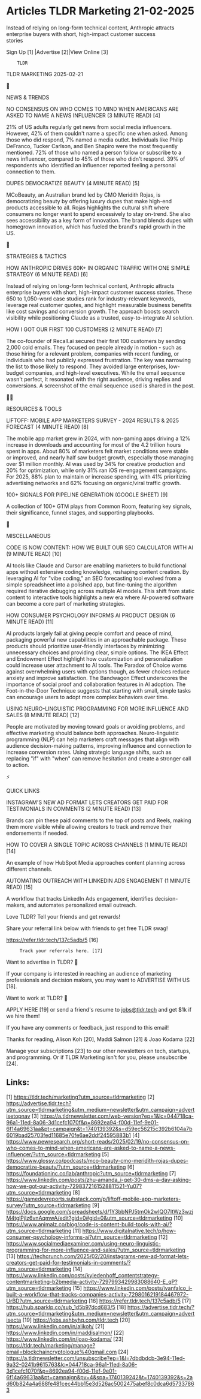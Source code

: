 # Articles TLDR Marketing 21-02-2025

Instead of relying on long-form technical content, Anthropic attracts
enterprise buyers with short, high-impact customer success
stories ‌ ‌ ‌ ‌ ‌ ‌ ‌ ‌ ‌ ‌ ‌ ‌ ‌ ‌ ‌ ‌ ‌ ‌ ‌ ‌ ‌ ‌ ‌ ‌ ‌ ‌  ‌ ‌ ‌ ‌ ‌ ‌ ‌ ‌ ‌ ‌ ‌ ‌ ‌ ‌ ‌ ‌ ‌ ‌ ‌ ‌ ‌ ‌ ‌ ‌ ‌ ‌ 


 Sign Up [1] |Advertise [2]|View Online [3] 

		TLDR 

TLDR MARKETING 2025-02-21

📱 

NEWS & TRENDS

 NO CONSENSUS ON WHO COMES TO MIND WHEN AMERICANS ARE ASKED TO NAME A
NEWS INFLUENCER (3 MINUTE READ) [4] 

 21% of US adults regularly get news from social media influencers.
However, 42% of them couldn't name a specific one when asked. Among
those who did respond, 7% named a media outlet. Individuals like
Philip DeFranco, Tucker Carlson, and Ben Shapiro were the most
frequently mentioned. 72% of those who named a person follow or
subscribe to a news influencer, compared to 45% of those who didn't
respond. 39% of respondents who identified an influencer reported
feeling a personal connection to them. 

 DUPES DEMOCRATIZE BEAUTY (4 MINUTE READ) [5] 

 MCoBeauty, an Australian brand led by CMO Meridith Rojas, is
democratizing beauty by offering luxury dupes that make high-end
products accessible to all. Rojas highlights the cultural shift where
consumers no longer want to spend excessively to stay on-trend. She
also sees accessibility as a key form of innovation. The brand blends
dupes with homegrown innovation, which has fueled the brand's rapid
growth in the US. 

🚀 

STRATEGIES & TACTICS

 HOW ANTHROPIC DRIVES 60K+ IN ORGANIC TRAFFIC WITH ONE SIMPLE STRATEGY
(6 MINUTE READ) [6] 

 Instead of relying on long-form technical content, Anthropic attracts
enterprise buyers with short, high-impact customer success stories.
These 650 to 1,050-word case studies rank for industry-relevant
keywords, leverage real customer quotes, and highlight measurable
business benefits like cost savings and conversion growth. The
approach boosts search visibility while positioning Claude as a
trusted, easy-to-integrate AI solution. 

 HOW I GOT OUR FIRST 100 CUSTOMERS (2 MINUTE READ) [7] 

 The co-founder of Recall.ai secured their first 100 customers by
sending 2,000 cold emails. They focused on people already in motion -
such as those hiring for a relevant problem, companies with recent
funding, or individuals who had publicly expressed frustration. The
key was narrowing the list to those likely to respond. They avoided
large enterprises, low-budget companies, and high-level executives.
While the email sequence wasn't perfect, it resonated with the right
audience, driving replies and conversions. A screenshot of the email
sequence used is shared in the post. 

🧑‍💻 

RESOURCES & TOOLS

 LIFTOFF: MOBILE APP MARKETERS SURVEY - 2024 RESULTS & 2025 FORECAST
(4 MINUTE READ) [8] 

 The mobile app market grew in 2024, with non-gaming apps driving a
12% increase in downloads and accounting for most of the 4.2 trillion
hours spent in apps. About 80% of marketers felt market conditions
were stable or improved, and nearly half saw budget growth, especially
those managing over $1 million monthly. AI was used by 34% for
creative production and 20% for optimization, while only 31% ran iOS
re-engagement campaigns. For 2025, 88% plan to maintain or increase
spending, with 41% prioritizing advertising networks and 62% focusing
on organic/viral traffic growth. 

 100+ SIGNALS FOR PIPELINE GENERATION (GOOGLE SHEET) [9] 

 A collection of 100+ GTM plays from Common Room, featuring key
signals, their significance, funnel stages, and supporting playbooks. 

🎁 

MISCELLANEOUS

 CODE IS NOW CONTENT: HOW WE BUILT OUR SEO CALCULATOR WITH AI (9
MINUTE READ) [10] 

 AI tools like Claude and Cursor are enabling marketers to build
functional apps without extensive coding knowledge, reshaping content
creation. By leveraging AI for "vibe coding," an SEO forecasting tool
evolved from a simple spreadsheet into a polished app, but fine-tuning
the algorithm required iterative debugging across multiple AI models.
This shift from static content to interactive tools highlights a new
era where AI-powered software can become a core part of marketing
strategies. 

 HOW CONSUMER PSYCHOLOGY INFORMS AI PRODUCT DESIGN (6 MINUTE READ)
[11] 

 AI products largely fail at giving people comfort and peace of mind,
packaging powerful new capabilities in an approachable package. These
products should prioritize user-friendly interfaces by minimizing
unnecessary choices and providing clear, simple options. The IKEA
Effect and Endowment Effect highlight how customization and
personalization could increase user attachment to AI tools. The
Paradox of Choice warns against overwhelming users with options
though, as fewer choices reduce anxiety and improve satisfaction. The
Bandwagon Effect underscores the importance of social proof and
collaboration features in AI adoption. The Foot-in-the-Door Technique
suggests that starting with small, simple tasks can encourage users to
adopt more complex behaviors over time. 

 USING NEURO-LINGUISTIC PROGRAMMING FOR MORE INFLUENCE AND SALES (8
MINUTE READ) [12] 

 People are motivated by moving toward goals or avoiding problems, and
effective marketing should balance both approaches. Neuro-linguistic
programming (NLP) can help marketers craft messages that align with
audience decision-making patterns, improving influence and connection
to increase conversion rates. Using strategic language shifts, such as
replacing "if" with "when" can remove hesitation and create a stronger
call to action. 

⚡ 

QUICK LINKS

 INSTAGRAM'S NEW AD FORMAT LETS CREATORS GET PAID FOR TESTIMONIALS IN
COMMENTS (2 MINUTE READ) [13] 

 Brands can pin these paid comments to the top of posts and Reels,
making them more visible while allowing creators to track and remove
their endorsements if needed. 

 HOW TO COVER A SINGLE TOPIC ACROSS CHANNELS (1 MINUTE READ) [14] 

 An example of how HubSpot Media approaches content planning across
different channels. 

 AUTOMATING OUTREACH WITH LINKEDIN ADS ENGAGEMENT (1 MINUTE READ) [15]


 A workflow that tracks LinkedIn Ads engagement, identifies
decision-makers, and automates personalized email outreach. 

Love TLDR? Tell your friends and get rewards!

 Share your referral link below with friends to get free TLDR swag! 

 https://refer.tldr.tech/137c5adb/5 [16] 

		 Track your referrals here. [17] 

Want to advertise in TLDR? 📰

 If your company is interested in reaching an audience of marketing
professionals and decision makers, you may want to ADVERTISE WITH US
[18]. 

Want to work at TLDR? 💼

 APPLY HERE [19] or send a friend's resume to jobs@tldr.tech and get
$1k if we hire them! 

 If you have any comments or feedback, just respond to this email! 

Thanks for reading, 
Alison Koh [20], Maddi Salmon [21] & Joao Kodama [22] 

 Manage your subscriptions [23] to our other newsletters on tech,
startups, and programming. Or if TLDR Marketing isn't for you, please
unsubscribe [24]. 

 

Links:
------
[1] https://tldr.tech/marketing?utm_source=tldrmarketing
[2] https://advertise.tldr.tech?utm_source=tldrmarketing&utm_medium=newsletter&utm_campaign=advertisetopnav
[3] https://a.tldrnewsletter.com/web-version?ep=1&lc=044718ca-96a1-11ed-8a06-3d1cefc1070f&p=8692ea94-f00d-11ef-9e01-6f14a69631aa&pt=campaign&t=1740139392&s=d59ec56215c392b6104a7b6019bad25703fed11685e70fe6ae2ddf24595883b1
[4] https://www.pewresearch.org/short-reads/2025/02/19/no-consensus-on-who-comes-to-mind-when-americans-are-asked-to-name-a-news-influencer/?utm_source=tldrmarketing
[5] https://www.glossy.co/podcasts/mco-beauty-cmo-meridith-rojas-dupes-democratize-beauty/?utm_source=tldrmarketing
[6] https://foundationinc.co/lab/anthropic?utm_source=tldrmarketing
[7] https://www.linkedin.com/posts/zhu-amanda_i-get-30-dms-a-day-asking-how-we-got-our-activity-7298372161528811521-Yu07?utm_source=tldrmarketing
[8] https://gamedevreports.substack.com/p/liftoff-mobile-app-marketers-survey?utm_source=tldrmarketing
[9] https://docs.google.com/spreadsheets/d/1Y3bbNPJ5tmOk2wlQO7ItWz3wzjM4tglPjlz6vnAqmwA/edit?gid=0#gid=0&utm_source=tldrmarketing
[10] https://www.animalz.co/blog/code-is-content-build-tools-with-ai/?utm_source=tldrmarketing
[11] https://www.digitalnative.tech/p/how-consumer-psychology-informs-ai?utm_source=tldrmarketing
[12] https://www.socialmediaexaminer.com/using-neuro-linguistic-programming-for-more-influence-and-sales/?utm_source=tldrmarketing
[13] https://techcrunch.com/2025/02/20/instagrams-new-ad-format-lets-creators-get-paid-for-testimonials-in-comments/?utm_source=tldrmarketing
[14] https://www.linkedin.com/posts/kyledenhoff_contentstrategy-contentmarketing-b2bmedia-activity-7297993429983088640-E_qP?utm_source=tldrmarketing
[15] https://www.linkedin.com/posts/ivanfalco_i-built-a-workflow-that-tracks-companies-activity-7298016219184467972-UrBD?utm_source=tldrmarketing
[16] https://refer.tldr.tech/137c5adb/5
[17] https://hub.sparklp.co/sub_1d5b97dcd683/5
[18] https://advertise.tldr.tech/?utm_source=tldrmarketing&utm_medium=newsletter&utm_campaign=advertisecta
[19] https://jobs.ashbyhq.com/tldr.tech
[20] https://www.linkedin.com/in/alikoh/
[21] https://www.linkedin.com/in/maddisalmon/
[22] https://www.linkedin.com/in/joao-kodama/
[23] https://tldr.tech/marketing/manage?email=blockchaincryptologue%40gmail.com
[24] https://a.tldrnewsletter.com/unsubscribe?ep=1&l=7dbdbdcb-3e94-11ed-9a32-0241b9615763&lc=044718ca-96a1-11ed-8a06-3d1cefc1070f&p=8692ea94-f00d-11ef-9e01-6f14a69631aa&pt=campaign&pv=4&spa=1740139242&t=1740139392&s=2ad60b824a4a688fe481cec44bb15e3d526ac5002475abef8c0dca6d57337863